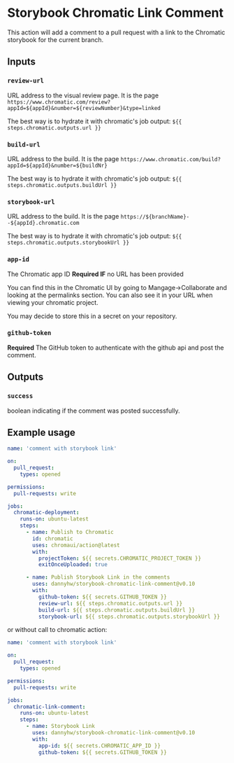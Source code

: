 # Storybook Chromatic Link Comment

This action will add a comment to a pull request with a link to the Chromatic storybook for the current branch.

## Inputs

### `review-url`

URL address to the visual review page.
It is the page `https://www.chromatic.com/review?appId=${appId}&number=${reviewNumber}&type=linked`

The best way is to hydrate it with chromatic's job output: `${{ steps.chromatic.outputs.url }}`

### `build-url`

URL address to the build.
It is the page `https://www.chromatic.com/build?appId=${appId}&number=${buildNr}`

The best way is to hydrate it with chromatic's job output: `${{ steps.chromatic.outputs.buildUrl }}`

### `storybook-url`

URL address to the build.
It is the page `https://${branchName}--${appId}.chromatic.com`

The best way is to hydrate it with chromatic's job output: `${{ steps.chromatic.outputs.storybookUrl }}`

### `app-id`

The Chromatic app ID **Required IF** no URL has been provided

You can find this in the Chromatic UI by going to Mangage->Collaborate and looking at the permalinks section. You can also see it in your URL when viewing your chromatic project.

You may decide to store this in a secret on your repository.

### `github-token`

**Required** The GitHub token to authenticate with the github api and post the comment.

## Outputs

### `success`

boolean indicating if the comment was posted successfully.

## Example usage

```yaml
name: 'comment with storybook link'

on:
  pull_request:
    types: opened

permissions:
  pull-requests: write

jobs:
  chromatic-deployment:
    runs-on: ubuntu-latest
    steps:
      - name: Publish to Chromatic
        id: chromatic
        uses: chromaui/action@latest
        with:
          projectToken: ${{ secrets.CHROMATIC_PROJECT_TOKEN }}
          exitOnceUploaded: true

      - name: Publish Storybook Link in the comments
        uses: dannyhw/storybook-chromatic-link-comment@v0.10
        with:
          github-token: ${{ secrets.GITHUB_TOKEN }}
          review-url: ${{ steps.chromatic.outputs.url }}
          build-url: ${{ steps.chromatic.outputs.buildUrl }}
          storybook-url: ${{ steps.chromatic.outputs.storybookUrl }}
```

or without call to chromatic action:

```yaml
name: 'comment with storybook link'

on:
  pull_request:
    types: opened

permissions:
  pull-requests: write

jobs:
  chromatic-link-comment:
    runs-on: ubuntu-latest
    steps:
      - name: Storybook Link
        uses: dannyhw/storybook-chromatic-link-comment@v0.10
        with:
          app-id: ${{ secrets.CHROMATIC_APP_ID }}
          github-token: ${{ secrets.GITHUB_TOKEN }}
```
